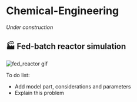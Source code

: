 # Chemical-Engineering
*Under construction*

## 🏭 Fed-batch reactor simulation

![fed_reactor gif](https://user-images.githubusercontent.com/67484214/120228467-866e0a80-c221-11eb-844e-d54defd4e4c4.gif)

To do list:
* Add model part, considerations and parameters
* Explain this problem
